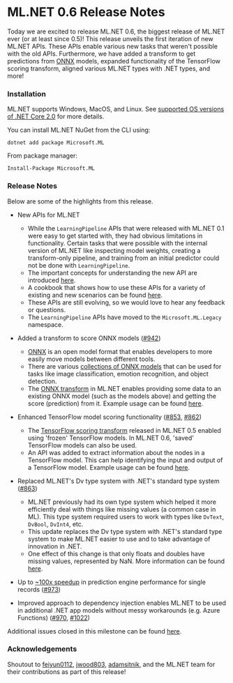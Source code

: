 # ML.NET 0.6 Release Notes

Today we are excited to release ML.NET 0.6, the biggest release of ML.NET ever (or at least since 0.5)! This release unveils the first iteration of new ML.NET APIs. These APIs enable various new tasks that weren't possible with the old APIs. Furthermore, we have added a transform to get predictions from [ONNX](http://onnx.ai/) models, expanded functionality of the TensorFlow scoring transform, aligned various ML.NET types with .NET types, and more!

### Installation

ML.NET supports Windows, MacOS, and Linux. See [supported OS versions of .NET
Core
2.0](https://github.com/dotnet/core/blob/master/release-notes/2.0/2.0-supported-os.md)
for more details.

You can install ML.NET NuGet from the CLI using:
```
dotnet add package Microsoft.ML
```

From package manager:
```
Install-Package Microsoft.ML
```

### Release Notes

Below are some of the highlights from this release.

* New APIs for ML.NET
    
    * While the `LearningPipeline` APIs that were released with ML.NET 0.1 were easy to get started with, they had obvious limitations in functionality. Certain tasks that were possible with the internal version of ML.NET like inspecting model weights, creating a transform-only pipeline, and training from an initial predictor could not be done with `LearningPipeline`.
    * The important concepts for understanding the new API are introduced [here](https://github.com/dotnet/machinelearning/blob/3cdd3c8b32705e91dcf46c429ee34196163af6da/docs/code/MlNetHighLevelConcepts.md). 
    * A cookbook that shows how to use these APIs for a variety of existing and new scenarios can be found [here](https://github.com/dotnet/machinelearning/blob/3cdd3c8b32705e91dcf46c429ee34196163af6da/docs/code/MlNetCookBook.md). 
    * These APIs are still evolving, so we would love to hear any feedback or questions. 
    * The `LearningPipeline` APIs have moved to the `Microsoft.ML.Legacy` namespace.

* Added a transform to score ONNX models ([#942](https://github.com/dotnet/machinelearning/pull/942))

    * [ONNX](http://onnx.ai/) is an open model format that enables developers to more easily move models between different tools.
    * There are various [collections of ONNX models](https://github.com/onnx/models) that can be used for tasks like image classification, emotion recognition, and object detection.
    * The [ONNX transform](https://docs.microsoft.com/en-us/dotnet/api/microsoft.ml.transforms.onnxtransform?view=ml-dotnet) in ML.NET enables providing some data to an existing ONNX model (such as the models above) and getting the score (prediction) from it. Example usage can be found [here](https://github.com/dotnet/machinelearning/blob/76dd9235f348aee4fdf7e62a9edf27510f14769b/test/Microsoft.ML.OnnxTransformTest/OnnxTransformTests.cs#L186).

* Enhanced TensorFlow model scoring functionality ([#853](https://github.com/dotnet/machinelearning/pull/853), [#862](https://github.com/dotnet/machinelearning/pull/862))

    * The [TensorFlow scoring transform](https://docs.microsoft.com/en-us/dotnet/api/microsoft.ml.transforms.tensorflowtransform?view=ml-dotnet) released in ML.NET 0.5 enabled using 'frozen' TensorFlow models. In ML.NET 0.6, 'saved' TensorFlow models can also be used. 
    * An API was added to extract information about the nodes in a TensorFlow model. This can help identifying the input and output of a TensorFlow model. Example usage can be found [here](https://github.com/dotnet/machinelearning/blob/3cdd3c8b32705e91dcf46c429ee34196163af6da/src/Microsoft.ML.DnnAnalyzer/Microsoft.ML.DnnAnalyzer/DnnAnalyzer.cs).

* Replaced ML.NET's Dv type system with .NET's standard type system ([#863](https://github.com/dotnet/machinelearning/pull/863))

    * ML.NET previously had its own type system which helped it more efficiently deal with things like missing values (a common case in ML). This type system required users to work with types like `DvText`, `DvBool`, `DvInt4`, etc. 
    * This update replaces the Dv type system with .NET's standard type system to make ML.NET easier to use and to take advantage of innovation in .NET.
    * One effect of this change is that only floats and doubles have missing values, represented by NaN. More information can be found [here](https://github.com/dotnet/machinelearning/issues/673).

* Up to [~100x speedup](https://github.com/dotnet/machinelearning/issues/1013#issuecomment-426117666) in prediction engine performance for single records ([#973](https://github.com/dotnet/machinelearning/pull/973))

* Improved approach to dependency injection enables ML.NET to be used in additional .NET app models without messy workarounds (e.g. Azure Functions) ([#970](https://github.com/dotnet/machinelearning/pull/970), [#1022](https://github.com/dotnet/machinelearning/pull/1022))

Additional issues closed in this milestone can be found
[here](https://github.com/dotnet/machinelearning/milestone/5?closed=1).

### Acknowledgements

Shoutout to [feiyun0112](https://github.com/feiyun0112), [jwood803](https://github.com/jwood803), [adamsitnik](https://github.com/adamsitnik), and the ML.NET team for their contributions as part of this release! 